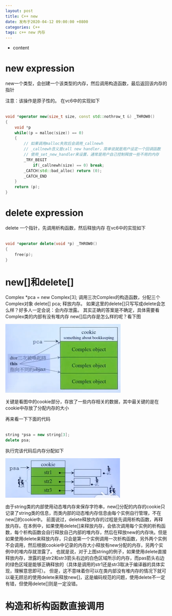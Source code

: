 ```yaml
---
layout: post
title: C++ new
date: 发布于2020-04-12 09:00:00 +0800
categories: C++
tags: c++ new 内存
---
```


* content
# new expression
new一个类型，会创建一个该类型的内存，然后调用构造函数，最后返回该内存的指针
<!-- more -->
注意：该操作是原子性的。
在vc6中的实现如下

``` c++

void *operator new(size_t size, const std::nothrow_t &) _THROW0()
{
    void *p
    while((p = malloc(size)) == 0)
    {
        // 如果调用malloc失败后会调用_callnewh
        // _callnewh含义是call new handler，简单说就是用户设定一个回调函数
        // 使用_set_new_handler来设置，通常是用户自己控制释放一些不用的内存
        _TRY_BEGIT
            if(_callnewh(size) == 0) break;
        _CATCH(std::bad_alloc) return (0);
        _CATCH_END
    }
    return (p);
}

```

# delete expression
delete 一个指针，先调用析构函数，然后释放内存
在vc6中的实现如下

``` c++

void *operator delete(void *p) _THROW0()
{
    free(p);
}

```

# new[]和delete[]
Complex *pca = new Complex[3];
调用三次Complex的构造函数，分配三个Complex对象
delete[] pca;
释放内存。
如果这里的delete[]只写写成delete会怎么样？好多人一定会说：会内存泄露。
其实正确的答案是不确定，具体需要看Complex类的内部有没有堆内存
new[]后内存是怎么样的呢？看下图

![](/styles/images/blog/c++new_1.png)

关键是看图中的cookie部分，存放了一些内存相关的数据，其中最关键的是在cookie中存放了分配内存的大小

再来看一下下面的代码

```c++

string *psa = new string[3];
delete psa;

```

执行完该代码后内存分配如下

![](/styles/images/blog/c++new_2.png)

由于string类的内部使用动态堆内存来保存字符串，new[]分配的内存的cookie只记录了string类的信息，而类内部的动态堆内存信息由每个实例自行管理，不在new[]的cookie中。
前面说过，delete释放内存的过程是先调用析构函数，再释放内存。在本例中，如果使用delete[]来释放内存，会依次调用每个实例的析构函数，每个析构函数会自行释放自己内部的堆内存，然后在释放new的内存块。但是如果使用delete来释放内存，只会是第一个实例调用一次析构函数，另外两个实例不会调用，然后根据cookie中记录的内存大小释放有new分配的内存，另两个实例中的堆内存就泄露了。
也就是说，对于上图string的例子，如果使用delete直接释放内存，泄露的是str2和str3箭头右边的白色区域所示的内存，而pas箭头右边的绿色区域是能够正确释放的（具体是调用的str1还是str3取决于编译器的具体实现，理解意思即可）。
但是，这不意味着你可以在类内部没有堆内存的情况下就可以毫无顾忌的使用delete来释放new[]，这是编码规范的问题，使用delete不一定有错，但使用delete[]则是一定没错。

# 构造和析构函数直接调用

















